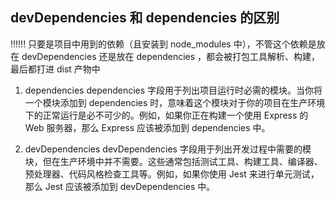 ## devDependencies 和 dependencies 的区别

!!!!!! 只要是项目中用到的依赖（且安装到 node_modules 中），不管这个依赖是放在 devDependencies 还是放在 dependencies ，都会被打包工具解析、构建，最后都打进 dist 产物中

1. dependencies
   dependencies 字段用于列出项目运行时必需的模块。当你将一个模块添加到 dependencies 时，意味着这个模块对于你的项目在生产环境下的正常运行是必不可少的。例如，如果你正在构建一个使用 Express 的 Web 服务器，那么 Express 应该被添加到 dependencies 中。

2. devDependencies
   devDependencies 字段用于列出开发过程中需要的模块，但在生产环境中并不需要。这些通常包括测试工具、构建工具、编译器、预处理器、代码风格检查工具等。例如，如果你使用 Jest 来进行单元测试，那么 Jest 应该被添加到 devDependencies 中。
